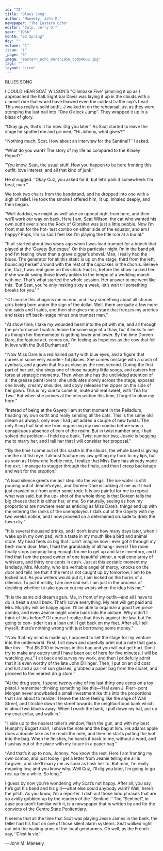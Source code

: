 ```yaml
---
id: "72"
title: "Blues Song"
author: "Maneely, John M."
newspaper: "The Eastern Echo"
editor: "Culp, Jerry D."
year: "1956"
month: "03 Spring"
day: ""
volume: "1"
issue: "1"
_page: "6"
image: "eastern_echo_march1956_body0008.jpg"
tags: ""
layout: "item"
---
```

BLUES SONG

I COULD HEAR SCAT WILSON’S "Clambake
Five" jamming it up as I approached the hall.
Eight bar Davis was laying it up in the clouds
with a clarinet ride that would have thawed even
the coldest traffie cop’s heart. This was really a
solid outfit. J walked in on the rehearsal just as
they were stomping the last nail into ‘‘One O’clock
Jump’’. They wrapped it up in a blaze of glory.

“Okay guys, that’s it for now. Dig you later.”
As Scat started to leave the stage he spotted me and
grinned, ‘‘Hi Johnny, what gives?”’

‘‘Nothing much, Scat. How about an interview
for the Sentinel?’’ I asked.

“What do you want? The story of my life as
compared to the Kinsey Report?”

"You know, Seat, the usual stuff. How you
happen to be here fronting this outfit, love interest,
and all that kind of junk.’’

He shrugged. ‘‘Okay Cuz, you asked for it,
but let’s park it somewhere. I’m beat, man.”

We took two chairs from the bandstand, and he
dropped into one with a sigh of relief. He took the
smoke I offered him, lit up, inhaled deeply, and then
began.

“Well daddyo, we might as well take an upbeat
right from here, and then we’ll work our way on
back. Here I am, Scat Wilson, the cat who wanted
his own outfit ever since the Rock of Gibralter was
just a little pebble. Now I’m front man for the hot-
test combo on either side of the equator, and am I
happy? Pops, I’m so sad I feel like I’m playing the
title role at a burial.’’

"It all started about two years ago when I was
lead trumpet for a bunch that played at the ‘Gayety
Burlesque’. On this particular night I’m in the
band pit, and I’m feeling lower than a grave digger’s
shovel. Man, I really had the blues. The generator
for all this static is up on the stage, third from the
left, bouncing herself around with the rest of the
cupcakes in the chorus. Believe me, Cuz, I was real
gone on this chick. Fact is, before the show I asked
her if she would swing those lovely ankles to the
tempo of a wedding march with me. That’s what
started the whole session. Her answer to me went
like this: ‘But Seat, you’re only making sixty a
week, let’s wait till something breaks for you.’ ”

‘‘Of course this chagrins me no end, and I say
something about all chorus girls being born under
the sign of the dollar. Well, there are quite a few
more she saids and I saids, and then she gives me a
stare that freezes my arteries and takes off back-
stage minus one trumpet man.”

‘‘At show time, I take my wounded heart into
the pit with me, and all through the performance I
watch Jeanie for some sign of a thaw, but it looks
to me as though her thermometer is getting lower
and lower. By the time Doreen Dare, the feature
act, comes on, I’m feeling as hopeless as the cow
that fell in love with the Bull Durham ad.’’

‘‘Now Miss Dare is a red haired party with blue
eyes, and a figure that curves in some very wonder-
ful places. She comes onstage with a crash of
cymbals, and a gown that fits as close as the next
second. During the first part of her act, she sings
one of those naughty little songs, and quivers her
torso at strategic moments. Then when she has the
undivided attention of all the grease paint lovers,
she undulates slowly across the stage, exposes one
lovely, creamy shoulder, and coyly releases the
zipper on the side of her gown. This is my cue to
come in, mute and real sweet, with ‘Tea for Two.’
But when she arrives at the intersection this time,
I forget to blow my horn.”

“Instead of being at the Gayety I am at that
moment in the Palladium, heading my own outfit
and really sending all the cats. This is the same
old dream as always, only now I had just added a
couple of new twists. The only thing that kept
me from organizing my own combo before was a
conspicuous absence of coin of the realm. But in
twist number one, I had solved the problem—I held
up a bank. Twist number two, Jeanie is begging
me to marry her, and I tell her that I will consider
her proposal.’’

‘“By the time I come out of this castle in the
clouds, the whole band is giving me the old fish eye.
I almost fracture my jaw getting my horn to my lips,
but as soon as I blow one feeble note, I realize that
Miss Dare has already made her exit. I manage
to stagger through the finale, and then I creep
backstage and wait for the eruption.’’

‘‘A loud silence greets me as I step into the
wings. The ice water is still pouring out of Jeanie’s
eyes, and Doreen Dare is looking at me as if I had
just crawled out from under some rock. It is too
painful for me to repeat what was said, but the up-
shot of the whole thing is that Doreen tells the big
cheese that it is either her, or me. So naturally,
seeing as how my proportions are nowhere near as
enticing as Miss Dare’s, things end up with me
entering the ranks of the unemployed. I stalk out
ot the Gayety with my two weeks notice, and I now
proceed on a determined crusade to drink the town
dry."

"It is several thousand drinks, and I don’t
know how many days later, when I wake up in
my own pad, with a taste in my mouth like a bird
and animal store. My head feels so big that I
can’t imagine how I ever got it through my bed-
room door. Man, I had the grandaddy of all hang-
overs! The room finally stops jumping long enough
for me to get up and take inventory, and I find that
I am the proud owner of one beautiful shiner, a real
eone array of whiskers, and thirty one cents in cash.
Just at this ecstatic moment my landlady, Mrs.
Murphy, who is a veritable angel of mercy, knocks
on the door and tells me that if the rent is not
caught up by tomorrow, I am to be locked out.
As you writers would put it, I am locked on the
horns of a dilemna. To put it mildly, I am one sad
eat. I am just in the process of deciding whether
to take gas or cut my wrists when the idea hits me.”

"It is the same old dream again. Me, in front
of my outfit—and all I have to do is heist a small
bank. That’ll solve everything. My rent will get
paid and Mrs. Murphy will be happy again. I'll
be able to organize a good five piece combo, and
even Jeanie might come back into the picture. Why
didn’t I think of this before? Of course I realize
that this is against the law, but I’m going to con-
sider it as a loan until I get back on my feet.
After all, I tell myself, there’s nothing wrong with
just borrowing some money.”

‘‘Now that my mind is made up, I proceed to
set the stage for my venture into the underworld.
First, I sit down and carefully print out a note
that goes like this—‘‘Put $5,000 in twentys in this
bag and you will not get hurt. Don’t try to make
any outcry until I have been out of here for five
minutes. I will be watching you.” I sit back and
survey my work, and then I pridefully admit that
it is even worthy of the late John Dillinger. Then,
I put on an old coat and hat and a pair of sun
glasses, grabbed a paper bag from the closet, and
proceed to the nearest drug store.”

"At the drug store, I spend twenty-nine of my
last thirty one cents on a toy pistol. I remember
thinking something like this—‘Ha! even J. Pierr-
pont Morgan never snowballed a small investment
lke this into the proportions that I am about to
realize.’ I leave the store feeling like the sage of
Wall Street, and I trickle down the street towards
the neighborhood bank which is about two blocks
away. When I reach the bank, I pull down my hat,
put up my coat collar, and walk in.’’

‘‘I side up to the nearest teller’s window, flash
the gun, and with my best Humphry Bogart snarl,
I shove the note and the bag at him. His adams
apple does a double take as he reads the note, and
then he starts putting the loot into the bag. When
he finishes, he hands it back to me, without a word,
and I sashay out of the place with my future in a
paper bag.’’

‘‘And that’s it up to now, Johnny. You know
the rest. Here I am fronting my own combo, and
just today I get a letter from Jeanie telling me all
is forgiven, and she’ll marry me as soon as I ask
her to. But man, I’m really moaning low, and you
know why. Well Cuz, I'll dig you later, I’m going
to go rest up for a while. So long.’’

I guess by now you’re wondering why Scat’s
not happy. After all, you say, he’s got his band
and his girl—what else could anybody want? Well,
here’s the pitch. As you know, I’m a reporter.
I dish out those lurid phrases that are so avidly
gobbled up by the readers of the ‘‘Sentinel.’’ The
“Sentinel’’, in case you aren’t familiar with it, is
a newspaper that is written by and for the convicts
of the Centre State Penitentiary.

It seems that all the time that Scat was playing
Jesse James in the bank, the teller had his foot on
one of those silent alarm systems. Seat walked
right out into the waiting arms of the local
gendarmes. Oh well, as the French say, ‘‘C’est
la vie.’’

—John M. Maneely
